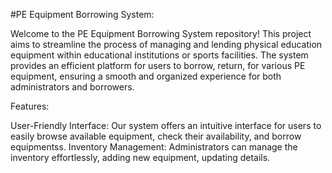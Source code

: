 #PE Equipment Borrowing System:

Welcome to the PE Equipment Borrowing System repository! This project aims to streamline the process of managing and lending physical education equipment 
within educational institutions or sports facilities. The system provides an efficient platform for users to borrow, 
return, for various PE equipment, ensuring a smooth and organized experience for both administrators and borrowers.

Features:

User-Friendly Interface: Our system offers an intuitive interface for users to easily browse available equipment, check their availability, and borrow equipmentss.
Inventory Management: Administrators can manage the inventory effortlessly, adding new equipment, updating details.

